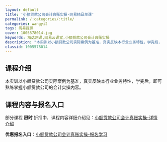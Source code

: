 ```yaml
---
layout: default
title: '小额贷款公司会计真账实操-网易精品单课'
permalink: /:categories/:title/
categories: wangyi2
tags: 网易提供
cover: 1005578014.jpg
keywords: 精选网课,网易云课堂,小额贷款公司会计真账实操
description: "本实训以小额贷款公司实际案例为基准，真实反映本行业业务特性，学完后，即可熟练掌握小额贷款公司的会计实操内容。小额贷款公司会计真账实操"
classid: 1005578014
---
```


## 课程介绍

本实训以小额贷款公司实际案例为基准，真实反映本行业业务特性，学完后，即可熟练掌握小额贷款公司的会计实操内容。

## 课程内容与报名入口

部分课程 **限时** 折扣中，课程内容详细介绍见：[小额贷款公司会计真账实操-详情介绍](https://study.163.com/course/introduction/1005578014.htm?share=1&shareId=1025206652&utm_campaign=share&utm_medium=iphoneShare&utm_source=&utm_u=1025206652)

**优惠报名入口**：[小额贷款公司会计真账实操-报名学习](https://study.163.com/course/introduction/1005578014.htm?share=1&shareId=1025206652&utm_campaign=share&utm_medium=iphoneShare&utm_source=&utm_u=1025206652)

